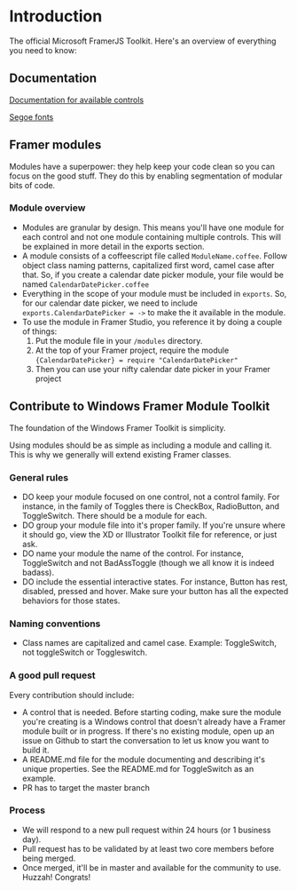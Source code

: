 # Introduction
The official Microsoft FramerJS Toolkit. Here's an overview of everything you need to know:

## Documentation
[Documentation for available controls](/documentation.md)

[Segoe fonts](https://docs.microsoft.com/en-us/windows/uwp/design-downloads/index)

## Framer modules
Modules have a superpower: they help keep your code clean so you can focus on the good stuff. They do this by enabling segmentation of modular bits of code.

### Module overview
* Modules are granular by design. This means you'll have one module for each control and not one module containing multiple controls. This will be explained in more detail in the exports section.
* A module consists of a coffeescript file called `ModuleName.coffee`. Follow object class naming patterns, capitalized first word, camel case after that. So, if you create a calendar date picker module, your file would be named `CalendarDatePicker.coffee`
* Everything in the scope of your module must be included in `exports`. So, for our calendar date picker, we need to include `exports.CalendarDatePicker = ->` to make the it available in the module.
* To use the module in Framer Studio, you reference it by doing a couple of things:
	1. Put the module file in your `/modules` directory.
	2. At the top of your Framer project, require the module `{CalendarDatePicker} = require "CalendarDatePicker"`
	3. Then you can use your nifty calendar date picker in your Framer project

## Contribute to Windows Framer Module Toolkit

The foundation of the Windows Framer Toolkit is simplicity.

Using modules should be as simple as including a module and calling it. This is why we generally will extend existing Framer classes.

### General rules

* DO keep your module focused on one control, not a control family. For instance, in the family of Toggles there is CheckBox, RadioButton, and ToggleSwitch. There should be a module for each.
* DO group your module file into it's proper family. If you're unsure where it should go, view the XD or Illustrator Toolkit file for reference, or just ask.
* DO name your module the name of the control. For instance, ToggleSwitch and not BadAssToggle (though we all know it is indeed badass).
* DO include the essential interactive states. For instance, Button has rest, disabled, pressed and hover. Make sure your button has all the expected behaviors for those states.

### Naming conventions
* Class names are capitalized and camel case. Example: ToggleSwitch, not toggleSwitch or Toggleswitch.

### A good pull request
Every contribution should include:

* A control that is needed. Before starting coding, make sure the module you're creating is a Windows control that doesn't already have a Framer module built or in progress. If there's no existing module, open up an issue on Github to start the conversation to let us know you want to build it.  
* A README.md file for the module documenting and describing it's unique properties. See the README.md for ToggleSwitch as an example.
* PR has to target the master branch

### Process
* We will respond to a new pull request within 24 hours (or 1 business day).
* Pull request has to be validated by at least two core members before being merged.
* Once merged, it'll be in master and available for the community to use. Huzzah! Congrats!
